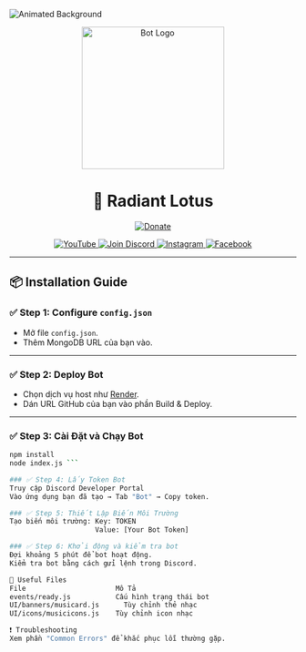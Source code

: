 <!-- Background animated -->
![Animated Background](https://cdn.discordapp.com/attachments/1316896145393586227/1357330377693331566/standard.gif?ex=67efcfec&is=67ee7e6c&hm=fb05e526452ed3144bf0f1f48ef58240ca81f680b48bdf9528babbe2345ac4a2&)

<!-- Logo animated -->
<p align="center">
  <img src="https://cdn.discordapp.com/attachments/1316896145393586227/1357331068688011365/standard_1.gif?ex=67efd090&is=67ee7f10&hm=4250dfedab995219647a7ff3509637d1ed2c9b841abf21b54cf2d87544c2c901&" width="250" alt="Bot Logo" />
</p>

<h1 align="center">
  🚀 Radiant Lotus
</h1>

<p align="center">
  <a href="https://paypal.me/DmTriet">
    <img src="https://img.shields.io/badge/Donate-PayPal-0079C1?style=flat-square&logo=paypal" alt="Donate" />
  </a>
</p>

<p align="center">
  <a href="https://www.youtube.com/@DmTriet.31">
    <img src="https://img.shields.io/badge/YouTube-Subscribe-red?style=flat-square&logo=youtube" alt="YouTube" />
  </a>
  <a href="https://discord.gg/A8FY8VD2xn">
    <img src="https://img.shields.io/badge/Discord-Join-blue?style=flat-square&logo=discord" alt="Join Discord" />
  </a>
  <a href="https://www.instagram.com/dmtriet_/">
    <img src="https://img.shields.io/badge/Instagram-Follow-E4405F?style=flat-square&logo=instagram" alt="Instagram" />
  </a>
  <a href="https://www.facebook.com/DmTriet.06">
    <img src="https://img.shields.io/badge/Facebook-Follow-1877F2?style=flat-square&logo=facebook" alt="Facebook" />
  </a>
</p>

---

## 📦 Installation Guide

### ✅ Step 1: Configure `config.json`

- Mở file `config.json`.
- Thêm MongoDB URL của bạn vào.

---

### ✅ Step 2: Deploy Bot

- Chọn dịch vụ host như [Render](https://render.com/).
- Dán URL GitHub của bạn vào phần Build & Deploy.

---

### ✅ Step 3: Cài Đặt và Chạy Bot

```bash
npm install
node index.js ```

### ✅ Step 4: Lấy Token Bot
Truy cập Discord Developer Portal
Vào ứng dụng bạn đã tạo → Tab "Bot" → Copy token.

### ✅ Step 5: Thiết Lập Biến Môi Trường
Tạo biến môi trường: Key: TOKEN
                     Value: [Your Bot Token]

### ✅ Step 6: Khởi động và kiểm tra bot
Đợi khoảng 5 phút để bot hoạt động.
Kiểm tra bot bằng cách gửi lệnh trong Discord.

🔧 Useful Files
File                      Mô Tả
events/ready.js	          Cấu hình trạng thái bot
UI/banners/musicard.js   	Tùy chỉnh thẻ nhạc
UI/icons/musicicons.js	  Tùy chỉnh icon nhạc

❗ Troubleshooting
Xem phần "Common Errors" để khắc phục lỗi thường gặp.

